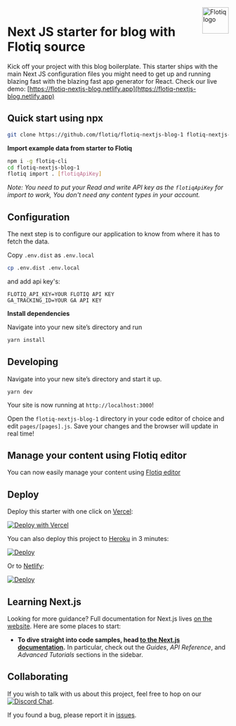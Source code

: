 <a href="https://flotiq.com/">
    <img src="https://editor.flotiq.com/fonts/fq-logo.svg" alt="Flotiq logo" title="Flotiq" align="right" height="60" />
</a>

Next JS starter for blog with Flotiq source
===========================

Kick off your project with this blog boilerplate. This starter ships with the main Next JS configuration files you might need to get up and running blazing fast with the blazing fast app generator for React.
Check our live demo: [https://flotiq-nextjs-blog.netlify.app](https://flotiq-nextjs-blog.netlify.app) 

## Quick start using npx

```bash
git clone https://github.com/flotiq/flotiq-nextjs-blog-1 flotiq-nextjs-blog-1
```

**Import example data from starter to Flotiq**

```bash
npm i -g flotiq-cli
cd flotiq-nextjs-blog-1
flotiq import . [flotiqApiKey]
```
_Note: You need to put your Read and write API key as the `flotiqApiKey` for import to work, You don't need any content types in your account._

## Configuration

The next step is to configure our application to know from where it has to fetch the data.

Copy `.env.dist` as `.env.local`

```bash
cp .env.dist .env.local
```

and add api key's:

```
FLOTIQ_API_KEY=YOUR FLOTIQ API KEY
GA_TRACKING_ID=YOUR GA API KEY
```

**Install dependencies**

Navigate into your new site’s directory and run

```bash
yarn install
```

## Developing

Navigate into your new site’s directory and start it up.

```shell
yarn dev
```

Your site is now running at `http://localhost:3000`!

Open the `flotiq-nextjs-blog-1` directory in your code editor of choice and edit `pages/[pages].js`. Save your changes and the browser will update in real time!

## Manage your content using Flotiq editor

You can now easily manage your content using [Flotiq editor](https://editor.flotiq.com)

## Deploy

Deploy this starter with one click on [Vercel](https://vercel.com/):

[![Deploy with Vercel](https://vercel.com/button)](https://vercel.com/new/clone?repository-url=https%3A%2F%2Fgithub.com%2Fflotiq%2Fflotiq-nextjs-blog-1)

You can also deploy this project to [Heroku](https://www.heroku.com/) in 3 minutes:

[![Deploy](https://www.herokucdn.com/deploy/button.svg)](https://heroku.com/deploy?template=https%3A%2F%2Fgithub.com%2Fflotiq%2Fflotiq-nextjs-blog-1)

Or to [Netlify](https://www.netlify.com/):

[![Deploy](https://www.netlify.com/img/deploy/button.svg)](https://app.netlify.com/start/deploy?repository=https%3A%2F%2Fgithub.com%2Fflotiq%2Fflotiq-nextjs-blog-1)

## Learning Next.js

Looking for more guidance? Full documentation for Next.js lives [on the website](https://nextjs.org/). Here are some places to start:

- **To dive straight into code samples, head [to the Next.js documentation](https://nextjs.org/docs/getting-started).** In particular, check out the _Guides_, _API Reference_, and _Advanced Tutorials_ sections in the sidebar.

## Collaborating

If you wish to talk with us about this project, feel free to hop on our [![Discord Chat](https://img.shields.io/discord/682699728454025410.svg)](https://discord.gg/FwXcHnX).

If you found a bug, please report it in [issues](https://github.com/flotiq/flotiq-nextjs-blog-1/issues).

